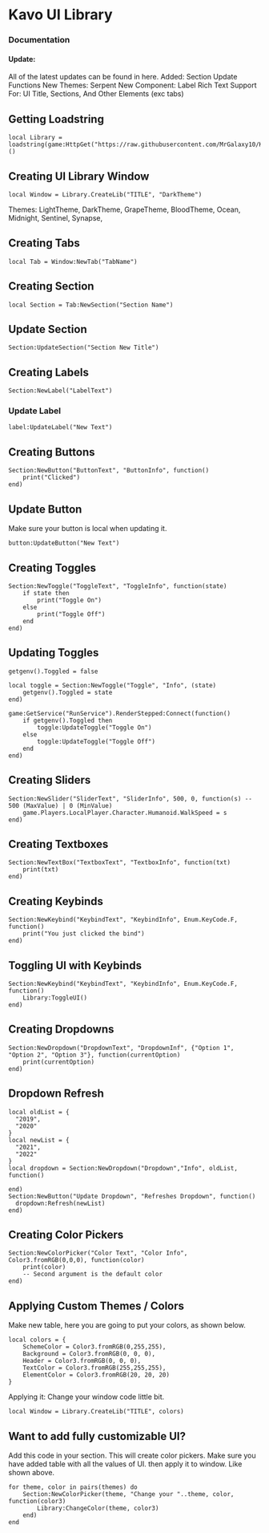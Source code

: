 # Kavo UI Library

### Documentation
#### Update:
All of the latest updates can be found in here.
Added:
Section Update Functions
New Themes:
   Serpent
New Component:
   Label
Rich Text Support For:
UI Title,
Sections,
And Other Elements (exc tabs)

## Getting Loadstring
```
local Library = loadstring(game:HttpGet("https://raw.githubusercontent.com/MrGalaxy10/Kavo/main/privateSource",true))()
```
## Creating UI Library Window
```
local Window = Library.CreateLib("TITLE", "DarkTheme")
```
Themes:
    LightTheme, 
    DarkTheme, 
    GrapeTheme, 
    BloodTheme, 
    Ocean, 
    Midnight, 
    Sentinel, 
    Synapse, 
## Creating Tabs
```
local Tab = Window:NewTab("TabName")
```
## Creating Section
```
local Section = Tab:NewSection("Section Name")
```
## Update Section
```
Section:UpdateSection("Section New Title")
```
## Creating Labels
```
Section:NewLabel("LabelText")
```
### Update Label
```
label:UpdateLabel("New Text")
```
## Creating Buttons
```
Section:NewButton("ButtonText", "ButtonInfo", function()
    print("Clicked")
end)
```
## Update Button
Make sure your button is local when updating it.
```
button:UpdateButton("New Text")
```
## Creating Toggles
```
Section:NewToggle("ToggleText", "ToggleInfo", function(state)
    if state then
        print("Toggle On")
    else
        print("Toggle Off")
    end
end)
```
## Updating Toggles
```
getgenv().Toggled = false

local toggle = Section:NewToggle("Toggle", "Info", (state)
    getgenv().Toggled = state
end)

game:GetService("RunService").RenderStepped:Connect(function()
	if getgenv().Toggled then
		toggle:UpdateToggle("Toggle On")
	else
		toggle:UpdateToggle("Toggle Off")
	end
end)
```
## Creating Sliders
```
Section:NewSlider("SliderText", "SliderInfo", 500, 0, function(s) -- 500 (MaxValue) | 0 (MinValue)
    game.Players.LocalPlayer.Character.Humanoid.WalkSpeed = s
end)
```
## Creating Textboxes
```
Section:NewTextBox("TextboxText", "TextboxInfo", function(txt)
	print(txt)
end)
```
## Creating Keybinds
```
Section:NewKeybind("KeybindText", "KeybindInfo", Enum.KeyCode.F, function()
	print("You just clicked the bind")
end)
```
## Toggling UI with Keybinds
```
Section:NewKeybind("KeybindText", "KeybindInfo", Enum.KeyCode.F, function()
	Library:ToggleUI()
end)
```
## Creating Dropdowns
```
Section:NewDropdown("DropdownText", "DropdownInf", {"Option 1", "Option 2", "Option 3"}, function(currentOption)
    print(currentOption)
end)
```
## Dropdown Refresh
```
local oldList = {
  "2019",
  "2020"
}
local newList = {
  "2021",
  "2022"
}
local dropdown = Section:NewDropdown("Dropdown","Info", oldList, function()

end)
Section:NewButton("Update Dropdown", "Refreshes Dropdown", function()
  dropdown:Refresh(newList)
end)
```
## Creating Color Pickers
```
Section:NewColorPicker("Color Text", "Color Info", Color3.fromRGB(0,0,0), function(color)
    print(color)
    -- Second argument is the default color
end)
```
## Applying Custom Themes / Colors
Make new table, here you are going to put your colors, as shown below.
```
local colors = {
    SchemeColor = Color3.fromRGB(0,255,255),
    Background = Color3.fromRGB(0, 0, 0),
    Header = Color3.fromRGB(0, 0, 0),
    TextColor = Color3.fromRGB(255,255,255),
    ElementColor = Color3.fromRGB(20, 20, 20)
}
```
Applying it: Change your window code little bit.
```
local Window = Library.CreateLib("TITLE", colors)
```
## Want to add fully customizable UI?
Add this code in your section. This will create color pickers.
Make sure you have added table with all the values of UI. then apply it to window. Like shown above.
```
for theme, color in pairs(themes) do
    Section:NewColorPicker(theme, "Change your "..theme, color, function(color3)
        Library:ChangeColor(theme, color3)
    end)
end
```
